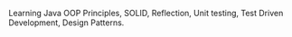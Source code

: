 Learning Java OOP Principles, SOLID, Reflection, Unit testing, Test Driven Development, Design Patterns.
